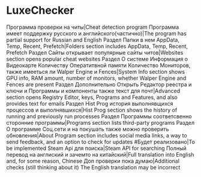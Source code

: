 # LuxeChecker
Программа проверки на читы|Cheat detection program
Программа имеет поддержку русского и английского(частично)|The program has partial support for Russian and English
Раздел Папки в нем AppData, Temp, Recent, Prefetch|Folders section includes AppData, Temp, Recent, Prefetch
Раздел Сайты открывает популярные сайты читов|Websites section opens popular cheat websites
Раздел О системе Информация о Видеокарте Количеству Оператитвной памяти Количество Мониторов, также имееться ли Walper Engine и Fences|System Info section shows GPU info, RAM amount, number of monitors, whether Walper Engine and Fences are present
Раздел Дополнительно Открыть Редактор реестра и ключи и Программы и компоненты также текст для почт|Advanced section opens Registry Editor, keys, Programs and Features, and also provides text for emails
Раздел Hist Prog история выполнявщихся процессов и выполнявшихся|Hist Prog section shows the history of running and previously run processes
Раздел Программы соответсвенно сторонние программы|Programs section lists third-party programs
Раздел О программе Соц.сети и на покушать также можно проверить обновления|About Program section includes social media links, a way to send feedback, and an option to check for updates
#Будет реализовано|To be implemented
Steam Api для поиска|Steam API for searching
Полный перевод на англиский и зачемто на китайский|Full translation into English and, for some reason, Chinese
Доп проверки пока думаю|Additional checks (still thinking about it)
The English translation may be incorrect
